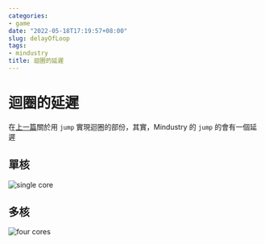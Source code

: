 ```yaml
---
categories:
- game
date: "2022-05-18T17:19:57+08:00"
slug: delayOfLoop
tags:
- mindustry
title: 迴圈的延遲
---
```


# 迴圈的延遲

在[上一篇](../turretautoaim)關於用 `jump` 實現迴圈的部份，其實，Mindustry 的 `jump` 的會有一個延遲

## 單核

![single core](./singleCore.gif)

## 多核

![four cores](./fourCores.gif)
